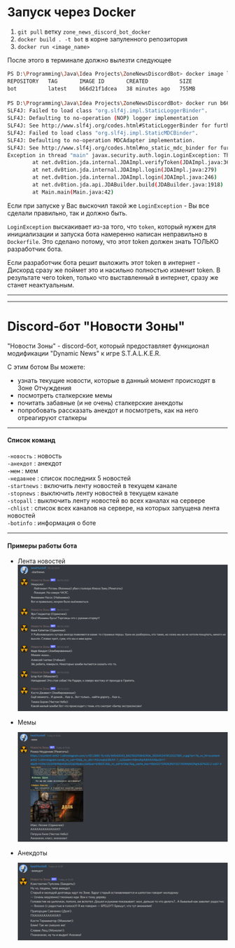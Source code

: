 # Запуск через Docker

1. `git pull` ветку `zone_news_discord_bot_docker`
2. `docker build . -t bot` в корне запуленного репозитория
3. `docker run <image_name>`

После этого в терминале должно вылезти следующее

```bash
PS D:\Programming\Java\Idea Projects\ZoneNewsDiscordBot> docker image ls
REPOSITORY   TAG       IMAGE ID       CREATED          SIZE
bot          latest    b66d21f1dcea   38 minutes ago   755MB

PS D:\Programming\Java\Idea Projects\ZoneNewsDiscordBot> docker run b66
SLF4J: Failed to load class "org.slf4j.impl.StaticLoggerBinder".
SLF4J: Defaulting to no-operation (NOP) logger implementation
SLF4J: See http://www.slf4j.org/codes.html#StaticLoggerBinder for further details.
SLF4J: Failed to load class "org.slf4j.impl.StaticMDCBinder".
SLF4J: Defaulting to no-operation MDCAdapter implementation.
SLF4J: See http://www.slf4j.org/codes.html#no_static_mdc_binder for further details.
Exception in thread "main" javax.security.auth.login.LoginException: The provided token is invalid!
        at net.dv8tion.jda.internal.JDAImpl.verifyToken(JDAImpl.java:362)
        at net.dv8tion.jda.internal.JDAImpl.login(JDAImpl.java:279)
        at net.dv8tion.jda.internal.JDAImpl.login(JDAImpl.java:246)
        at net.dv8tion.jda.api.JDABuilder.build(JDABuilder.java:1918)
        at Main.main(Main.java:42)
```

Если при запуске у Вас выскочил такой же `LoginException`  - Вы все сделали правильно, так и должно быть.<br>

`LoginException` выскакивает из-за того, что `token`, который нужен для инициализации и запуска бота намеренно написан неправильно в `Dockerfile`. Это сделано потому, что этот token должен знать ТОЛЬКО разработчик бота.<br>

Если разработчик бота решит выложить этот token в интернет - Дискорд сразу же поймет это и насильно полностью изменит token. В результате чего token, только что выставленный в интернет, сразу же станет неактуальным.

___

___

# Discord-бот "Новости Зоны"

"Новости Зоны" - discord-бот, который предоставляет функционал модификации "Dynamic News" к игре S.T.A.L.K.E.R.

С этим ботом Вы можете:

- узнать текущие новости, которые в данный момент происходят в Зоне Отчуждения
- посмотреть сталкерские мемы
- почитать забавные (и не очень) сталкерские анекдоты
- попробовать рассказать анекдот и посмотреть, как на него отреагируют сталкеры

___

#### Список команд

`-новость` : новость <br>`-анекдот` : анекдот <br>`-мем` : мем <br>`-недавнее` : список последних 5 новостей <br>`-startnews` : включить ленту новостей в текущем канале <br>`-stopnews` : выключить ленту новостей в текущем канале <br>`-stopall` : выключить ленту новостей во всех каналах на сервере <br>`-chlist` : список всех каналов на сервере, на которых запущена лента новостей <br>`-botinfo` : информация о боте

___

#### Примеры работы бота

- Лента новостей<br>![startnews.png](./img/startnews.PNG)

- Мемы

  ![meme.png](./img/meme.PNG)

- Анекдоты

  ![joke.png](./img/joke.PNG)
